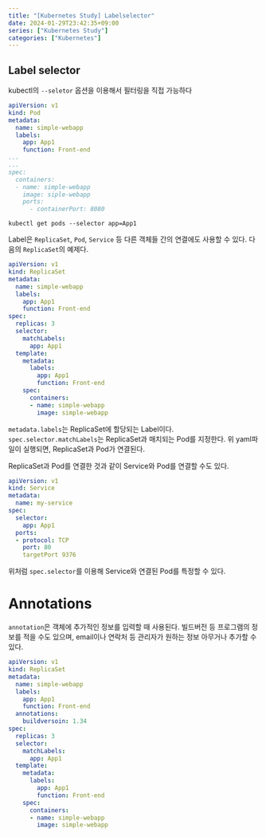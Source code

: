 ```yaml
---
title: "[Kubernetes Study] Labelselector"
date: 2024-01-29T23:42:35+09:00
series: ["Kubernetes Study"]
categories: ["Kubernetes"]
---
```


## Label selector

kubectl의 `--seletor` 옵션을 이용해서 필터링을 직접 가능하다

```yaml
apiVersion: v1
kind: Pod
metadata:
  name: simple-webapp
  labels:
    app: App1
    function: Front-end
...
...
spec:
  containers:
  - name: simple-webapp
    image: siple-webapp
    ports:
      - containerPort: 8080
```

```shell
kubectl get pods --selector app=App1
```

Label은 `ReplicaSet`, `Pod`, `Service` 등 다른 객체들 간의 연결에도 사용할 수 있다.
다음의 `ReplicaSet`의 예제다.

```yaml
apiVersion: v1
kind: ReplicaSet
metadata:
  name: simple-webapp
  labels:
    app: App1
    function: Front-end
spec:
  replicas: 3
  selector:
    matchLabels:
      app: App1
  template:
    metadata:
      labels:
        app: App1
        function: Front-end
    spec:
      containers:
      - name: simple-webapp
        image: simple-webapp
```

`metadata.labels`는 ReplicaSet에 할당되는 Label이다. `spec.selector.matchLabels`는 ReplicaSet과 매치되는 Pod를 지정한다. 위 yaml파일이 실행되면, ReplicaSet과 Pod가 연결된다.

ReplicaSet과 Pod를 연결한 것과 같이 Service와 Pod를 연결할 수도 있다.

```yaml
apiVersion: v1
kind: Service
metadata:
  name: my-service
spec:
  selector:
    app: App1
  ports:
  - protocol: TCP
    port: 80
    targetPort 9376
```
위처럼 `spec.selector`를 이용해 Service와 연결된 Pod를 특정할 수 있다.

# Annotations
`annotation`은 객체에 추가적인 정보를 입력할 때 사용된다. 빌드버전 등 프로그램의 정보를 적을 수도 있으며, email이나 연락처 등 관리자가 원하는 정보 아무거나 추가할 수 있다.

```yaml
apiVersion: v1
kind: ReplicaSet
metadata:
  name: simple-webapp
  labels:
    app: App1
    function: Front-end
  annotations:
    buildversoin: 1.34
spec:
  replicas: 3
  selector:
    matchLabels:
      app: App1
  template:
    metadata:
      labels:
        app: App1
        function: Front-end
    spec:
      containers:
      - name: simple-webapp
        image: simple-webapp
```